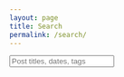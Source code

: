 ```yaml
---
layout: page
title: Search
permalink: /search/
---
```


<div id="search-container">
    <input type="text" id="search-input" placeholder="Post titles, dates, tags">
    <ul id="results-container"></ul>
</div>

<script src="{{ site.baseurl }}/assets/simple-jekyll-search.min.js" type="text/javascript"></script>

<script>
    SimpleJekyllSearch({
    searchInput: document.getElementById('search-input'),
    resultsContainer: document.getElementById('results-container'),
    searchResultTemplate: '<div style="text-align: left !important;"> <a href="{url}"><h1 style="text-align:left !important;">{title}</h1></a> <div class="post-tags" style="text-align: left !important;"> <a>{category}</a> </div> <span style="text-align:left !important;">{date}</span> </div>',
    json: '{{ site.baseurl }}/search.json'
    });
</script>

<!-- Keeping this down here so it's easier to see the search template layout -->
<!-- 
<div style="text-align: left !important;">
    
    <a href="{url}">
        <h1 style="text-align:left !important;">{title}</h1>
    </a>
    
    <div class="post-tags" style="text-align: left !important;"> 
        <a>{category}</a> 
    </div>
    
    <span style="text-align:left !important;">
        {date}
    </span>
</div>
-->
